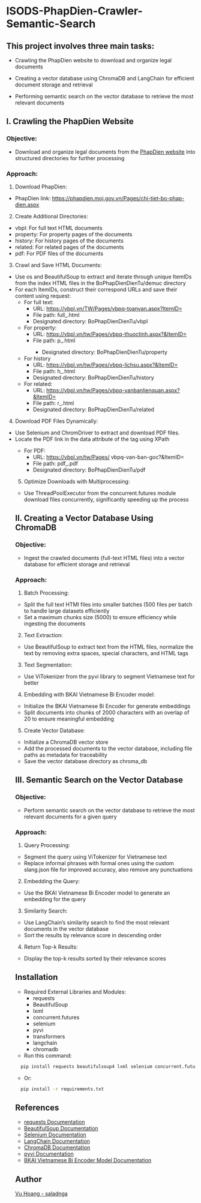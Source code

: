 # ISODS-PhapDien-Crawler-Semantic-Search

## This project involves three main tasks:

- Crawling the PhapDien website to download and organize legal documents

- Creating a vector database using ChromaDB and LangChain for efficient document storage and retrieval

- Performing semantic search on the vector database to retrieve the most relevant documents

## I. Crawling the PhapDien Website

### Objective:

- Download and organize legal documents from the [PhapDien website](phapdien.moj.gov.vn) into structured directories for further processing

### Approach:

1. Download PhapDien:

- PhapDien link: https://phapdien.moj.gov.vn/Pages/chi-tiet-bo-phap-dien.aspx

2. Create Additional Directories:

- vbpl: For full text HTML documents
- property: For property pages of the documents
- history: For history pages of the documents
- related: For related pages of the documents
- pdf: For PDF files of the documents

3. Crawl and Save HTML Documents:

- Use os and BeautifulSoup to extract and iterate through unique ItemIDs from the index HTML files in the BoPhapDienDienTu/demuc directory
- For each ItemIDs, construct their correspond URLs and save their content using request:
  - For full text:
    - URL: https://vbpl.vn/TW/Pages/vbpq-toanvan.aspx?ItemID=<ItemID>
    - File path: full\_<ItemID>.html
    - Designated directory: BoPhapDienDienTu/vbpl
  * For property:
    - URL: https://vbpl.vn/tw/Pages/vbpq-thuoctinh.aspx?&ItemID=<ItemID>
    - File path: p\_<ItemID>.html
      - Designated directory: BoPhapDienDienTu/property
  * For history
    - URL: https://vbpl.vn/tw/Pages/vbpq-lichsu.aspx?&ItemID=<ItemID>
    - File path: h\_<ItemID>.html
    - Designated directory: BoPhapDienDienTu/history
  * For related:
    - URL: https://vbpl.vn/tw/Pages/vbpq-vanbanlienquan.aspx?&ItemID=<ItemID>
    - File path: r\_<ItemID>.html
    - Designated directory: BoPhapDienDienTu/related

4. Download PDF Files Dynamically:

- Use Selenium and ChromDriver to extract and download PDF files.
- Locate the PDF link in the data attribute of the <object> tag using XPath
  - For PDF:
    - URL: https://vbpl.vn/tw/Pages/ vbpq-van-ban-goc?&ItemID=<ItemID>
    - File path: pdf\_<ItemID>.pdf
    - Designated directory: BoPhapDienDienTu/pdf

5. Optimize Downloads with Multiprocessing:

- Use ThreadPoolExecutor from the concurrent.futures module download files concurrently, significantly speeding up the process

## II. Creating a Vector Database Using ChromaDB

### Objective:

- Ingest the crawled documents (full-text HTML files) into a vector database for efficient storage and retrieval

### Approach:

1. Batch Processing:

- Split the full text HTMl files into smaller batches (500 files per batch to handle large datasets efficiently
- Set a maximum chunks size (5000) to ensure efficiency while ingesting the documents

2. Text Extraction:

- Use BeautifulSoup to extract text from the HTML files, normalize the text by removing extra spaces, special characters, and HTML tags

3. Text Segmentation:

- Use ViTokenizer from the pyvi library to segment Vietnamese text for better

4. Embedding with BKAI Vietnamese Bi Encoder model:

- Initialize the BKAI Vietnamese Bi Encoder for generate embeddings
- Split documents into chunks of 2000 characters with an overlap of 20 to ensure meaningful embedding

5. Create Vector Database:

- Initialize a ChromaDB vector store
- Add the processed documents to the vector database, including file paths as metadata for traceability
- Save the vector database directory as chroma_db

## III. Semantic Search on the Vector Database

### Objective:

- Perform semantic search on the vector database to retrieve the most relevant documents for a given query

### Approach:

1. Query Processing:

- Segment the query using ViTokenizer for Vietnamese text
- Replace informal phrases with formal ones using the custom slang.json file for improved accuracy, also remove any punctuations

2. Embedding the Query:

- Use the BKAI Vietnamese Bi Encoder model to generate an embedding for the query

3. Similarity Search:

- Use LangChain’s similarity search to find the most relevant documents in the vector database
- Sort the results by relevance score in descending order

4. Return Top-k Results:

- Display the top-k results sorted by their relevance scores

## Installation

- Required External Libraries and Modules:
  - requests
  - BeautifulSoup
  - lxml
  - concurrent.futures
  - selenium
  - pyvi
  - transformers
  - langchain
  - chromadb
- Run this command:

```bash
  pip install requests beautifulsoup4 lxml selenium concurrent.futures pyvi transformers langchain chromadb
```

- Or:

```bash
  pip install -r requirements.txt
```

## References

- [requests Documentation](https://requests.readthedocs.io/en/latest/)
- [BeautifulSoup Documentation](https://www.crummy.com/software/BeautifulSoup/bs4/doc/)
- [Selenium Documentation](https://www.selenium.dev/documentation/)
- [LangChain Documentation](https://python.langchain.com/docs/introduction/)
- [ChromaDB Documentation](https://docs.trychroma.com/integrations/frameworks/langchain)
- [pyvi Documentation](https://github.com/trungtv/pyvi)
- [BKAI Vietnamese Bi Encoder Model Documentation](https://huggingface.co/bkai-foundation-models/vietnamese-bi-encoder)

## Author

[Vu Hoang - saladnga](https://github.com/saladnga)
